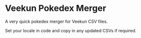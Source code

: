# Veekun Pokedex Merger
A very quick pokedex merger for Veekun CSV files.

Set your locale in code and copy in any updated CSVs if required.